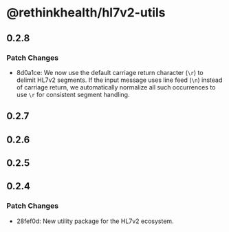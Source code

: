 # @rethinkhealth/hl7v2-utils

## 0.2.8

### Patch Changes

- 8d0a1ce: We now use the default carriage return character (`\r`) to delimit HL7v2 segments. If the input message uses line feed (`\n`) instead of carriage return, we automatically normalize all such occurrences to use `\r` for consistent segment handling.

## 0.2.7

## 0.2.6

## 0.2.5

## 0.2.4

### Patch Changes

- 28fef0d: New utility package for the HL7v2 ecosystem.
